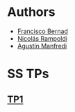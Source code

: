 # Authors
- [Francisco Bernad](https://github.com/FrBernad)
- [Nicolás Rampoldi](https://github.com/NicolasRampoldi)
- [Agustín Manfredi](https://github.com/imanfredi)

# SS TPs

## [TP1](https://github.com/FrBernad/SS/tree/main/TP1)
